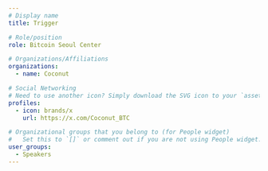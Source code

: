 ```yaml
---
# Display name
title: Trigger

# Role/position
role: Bitcoin Seoul Center

# Organizations/Affiliations
organizations:
  - name: Coconut

# Social Networking
# Need to use another icon? Simply download the SVG icon to your `assets/media/icons/` folder.
profiles:
  - icon: brands/x
    url: https://x.com/Coconut_BTC

# Organizational groups that you belong to (for People widget)
#   Set this to `[]` or comment out if you are not using People widget.
user_groups:
  - Speakers
---
```

